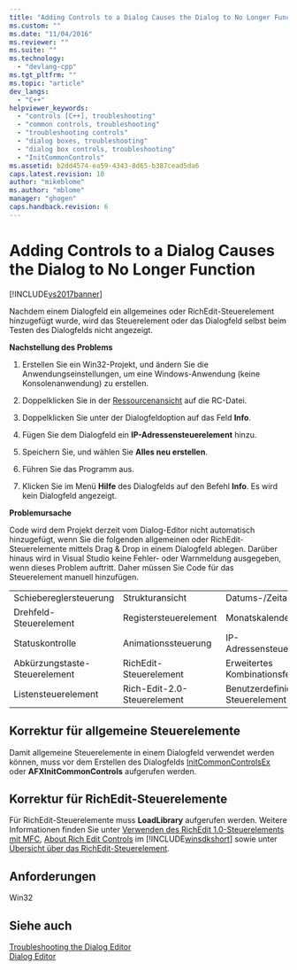 ```yaml
---
title: "Adding Controls to a Dialog Causes the Dialog to No Longer Function | Microsoft Docs"
ms.custom: ""
ms.date: "11/04/2016"
ms.reviewer: ""
ms.suite: ""
ms.technology: 
  - "devlang-cpp"
ms.tgt_pltfrm: ""
ms.topic: "article"
dev_langs: 
  - "C++"
helpviewer_keywords: 
  - "controls [C++], troubleshooting"
  - "common controls, troubleshooting"
  - "troubleshooting controls"
  - "dialog boxes, troubleshooting"
  - "dialog box controls, troubleshooting"
  - "InitCommonControls"
ms.assetid: b2dd4574-ea59-4343-8d65-b387cead5da6
caps.latest.revision: 10
author: "mikeblome"
ms.author: "mblome"
manager: "ghogen"
caps.handback.revision: 6
---
```

# Adding Controls to a Dialog Causes the Dialog to No Longer Function
[!INCLUDE[vs2017banner](../assembler/inline/includes/vs2017banner.md)]

Nachdem einem Dialogfeld ein allgemeines oder RichEdit\-Steuerelement hinzugefügt wurde, wird das Steuerelement oder das Dialogfeld selbst beim Testen des Dialogfelds nicht angezeigt.  
  
 **Nachstellung des Problems**  
  
1.  Erstellen Sie ein Win32\-Projekt, und ändern Sie die Anwendungseinstellungen, um eine Windows\-Anwendung \(keine Konsolenanwendung\) zu erstellen.  
  
2.  Doppelklicken Sie in der [Ressourcenansicht](../windows/resource-view-window.md) auf die RC\-Datei.  
  
3.  Doppelklicken Sie unter der Dialogfeldoption auf das Feld **Info**.  
  
4.  Fügen Sie dem Dialogfeld ein **IP\-Adressensteuerelement** hinzu.  
  
5.  Speichern Sie, und wählen Sie **Alles neu erstellen**.  
  
6.  Führen Sie das Programm aus.  
  
7.  Klicken Sie im Menü **Hilfe** des Dialogfelds auf den Befehl **Info**. Es wird kein Dialogfeld angezeigt.  
  
 **Problemursache**  
  
 Code wird dem Projekt derzeit vom Dialog\-Editor nicht automatisch hinzugefügt, wenn Sie die folgenden allgemeinen oder RichEdit\-Steuerelemente mittels Drag & Drop in einem Dialogfeld ablegen.  Darüber hinaus wird in Visual Studio keine Fehler\- oder Warnmeldung ausgegeben, wenn dieses Problem auftritt.  Daher müssen Sie Code für das Steuerelement manuell hinzufügen.  
  
||||  
|-|-|-|  
|Schiebereglersteuerung|Strukturansicht|Datums\-\/Zeitauswahl|  
|Drehfeld\-Steuerelement|Registersteuerelement|Monatskalender|  
|Statuskontrolle|Animationssteuerung|IP\-Adressensteuerelement|  
|Abkürzungstaste\-Steuerelement|RichEdit\-Steuerelement|Erweitertes Kombinationsfeld|  
|Listensteuerelement|Rich\-Edit\-2.0\-Steuerelement|Benutzerdefiniertes Steuerelement|  
  
## Korrektur für allgemeine Steuerelemente  
 Damit allgemeine Steuerelemente in einem Dialogfeld verwendet werden können, muss vor dem Erstellen des Dialogfelds [InitCommonControlsEx](http://msdn.microsoft.com/library/windows/desktop/bb775697) oder **AFXInitCommonControls** aufgerufen werden.  
  
## Korrektur für RichEdit\-Steuerelemente  
 Für RichEdit\-Steuerelemente muss **LoadLibrary** aufgerufen werden.  Weitere Informationen finden Sie unter [Verwenden des RichEdit 1.0\-Steuerelements mit MFC](../mfc/using-the-richedit-1-0-control-with-mfc.md), [About Rich Edit Controls](http://msdn.microsoft.com/library/windows/desktop/bb787873) im [!INCLUDE[winsdkshort](../atl/reference/includes/winsdkshort_md.md)] sowie unter [Übersicht über das RichEdit\-Steuerelement](../mfc/overview-of-the-rich-edit-control.md).  
  
## Anforderungen  
 Win32  
  
## Siehe auch  
 [Troubleshooting the Dialog Editor](../mfc/troubleshooting-the-dialog-editor.md)   
 [Dialog Editor](../mfc/dialog-editor.md)